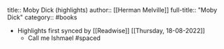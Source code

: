 title:: Moby Dick (highlights)
author:: [[Herman Melville]]
full-title:: "Moby Dick"
category:: #books

- Highlights first synced by [[Readwise]] [[Thursday, 18-08-2022]]
	- Call me Ishmael #spaced